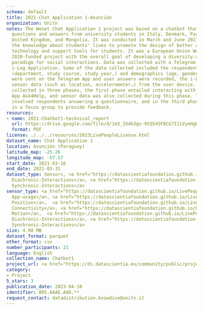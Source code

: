 ```yaml
---
schema: default
title: 2021-Chat Application 1-Asunción
organization: Unitn
notes: The Wenet Chat Application 1 project was based on a chatbot that collected
  questions and answers from university students in Italy, Denmark, Paraguay, the
  United Kingdom, and Mongolia. It was conducted in March and June 2021 to improve
  the knowledge about students' lives to promote the design of better and more targeted
  technology and support tools for students. It was a European Union WeNet Horizon
  2020-funded project with the overall goal of developing a diversity-aware, machine-mediated
  paradigm for social interactions. Data was collected with a Telegram App and the
  i-Log Application. Some of the data collected included the respondent’s career information
  (department, study course, study year,) and demographics (age, gender…). Questions
  were sent on the Telegram App and user answers were recorded, the i-Log App recorded
  sensor data (such as location, accelerometer…) from the user device. This data was
  collected in three phases, the first phase entailed interacting with the Telegram
  App Ask4Help, and sensor data was also collected during this phase. The second phase
  involved respondents answering a questionnaire, and in the third phase, they participated
  in a focus group to provide feedback.
resources:
- name: 2021-Chatbot1-technical_report
  url: https://drive.google.com/file/d/1m3_2X4b3gv-9tQS45FBCG7IJiVyeHgW3/view?usp=sharing
  format: PDF
license: ./../../resources/2023LivePeopleLicense.html
dataset_name: Chat Application 1
location: Asunción (Paraguay)
latitude_map: -25.26
longitude_map: -57.57
start_date: 2021-03-16
end_date: 2021-03-31
dataset_type: Sensors, <a href="https://datascientiafoundation.github.io/LivePeople/datasets/2021-CH1-Asuncion-Diachronic-Interactions/">
  Diachronic-Interactions</a>, <a href="https://datascientiafoundation.github.io/LivePeople/datasets/2021-CH1-Asuncion-Synchronic-Interactions/">
  Synchronic-Interactions</a>
sensor_type: <a href="https://datascientiafoundation.github.io/LivePeople/datasets/2021-CH1-Asuncion-App-usage/">
  App-usage</a>, <a href="https://datascientiafoundation.github.io/LivePeople/datasets/2021-CH1-Asuncion-Position/">
  Position</a>,  <a href="https://datascientiafoundation.github.io/LivePeople/datasets/2021-CH1-Asuncion-Connectivity/">
  Connectivity</a>, <a href="https://datascientiafoundation.github.io/LivePeople/datasets/2021-CH1-Asuncion-Motion/">
  Motion</a>,  <a href="https://datascientiafoundation.github.io/LivePeople/datasets/2021-CH1-Asuncion-Diachronic-Interactions/">
  Diachronic-Interactions</a>, <a href="https://datascientiafoundation.github.io/LivePeople/datasets/2021-CH1-Asuncion-Synchronic-Interactions/">
  Synchronic-Interactions</a>
size: 4.90 MB
dataset_format: parquet
other_format: csv
number_participants: 21
language: English
collection_name: Chatbot1
project_url: <a href="https://ds.datascientia.eu/community/public/projects/dcfa089a-1394-4536-abce-0dc44d6aeebd">https://ds.datascientia.eu/community/public/projects/dcfa089a-1394-4536-abce-0dc44d6aeebd</a>
category:
- Project
5_stars: 3
publication_date: 2023-04-18
identifier: 005.AAAE.AAD.**
request_contact: datadistribution.knowdive@unitn.it
---
```

 